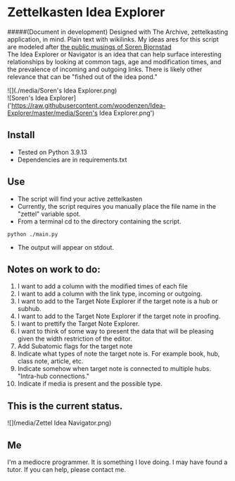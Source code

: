 # Zettelkasten Idea Explorer
#####(Document in development)
Designed with The Archive, zettelkasting application, in mind. Plain text with wikilinks. 
My ideas ares for this script are modeled after [the public musings of Soren Bjornstad](https://zettelkasten.sorenbjornstad.com/#ImprovementOfDailyWork)  
The Idea Explorer or Navigator is an idea that can help surface interesting relationships by looking at common tags, age and modification times, and the prevalence of incoming and outgoing links. There is likely other relevance that can be "fished out of the idea pond."

![](./media/Soren's Idea Explorer.png)  
![Soren's Idea Explorer]('https://raw.githubusercontent.com/woodenzen/Idea-Explorer/master/media/Soren's Idea Explorer.png')

## Install
- Tested on Python 3.9.13
- Dependencies are in requirements.txt

## Use
- The script will find your active zettelkasten
- Currently, the script requires you manually place the file name in the "zettel" variable spot.
- From a terminal cd to the directory containing the script.
```
python ./main.py
```
- The output will appear on stdout.

## Notes on work to do:
1. I want to add a column with the modified times of each file
2. I want to add a column with the link type, incoming or outgoing.
3. I want to add to the Target Note Explorer if the target note is a hub or subhub.
4. I want to add to the Target Note Explorer if the target note in proofing.
5. I want to prettify the Target Note Explorer.
6. I want to think of some way to present the data that will be pleasing given the width restriction of the editor.
7. Add Subatomic flags for the target note 
3. Indicate what types of note the target note is. For example book, hub, class note, article, etc.
6. Indicate somehow when target note is connected to multiple hubs. "Intra-hub connections."
7. Indicate if media is present and the possible type.



## This is the current status.

![](media/Zettel Idea Navigator.png)


## Me
I'm a mediocre programmer. It is something I love doing. I may have found a tutor. If you can help, please contact me.
